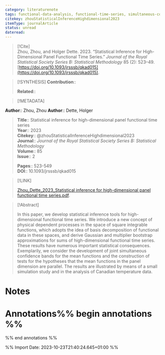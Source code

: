 ```yaml
---
category: literaturenote
tags: functional-data-analysis, functional-time-series, simultaneous-confidence-bands
citekey: zhouStatisticalInferenceHighdimensional2023
itemType: journalArticle
status: unread  
dateread:  
---
```


> [!Cite]  
> Zhou, Zhou, and Holger Dette. 2023. “Statistical Inference for High-Dimensional Panel Functional Time Series.” _Journal of the Royal Statistical Society Series B: Statistical Methodology_ 85 (2): 523–49. [https://doi.org/10.1093/jrsssb/qkad015](https://doi.org/10.1093/jrsssb/qkad015).

> [!SYNTHESIS] 
>**Contribution**::
>
>**Related**:: 
>

> [!METADATA]  
>
**Author**:: Zhou, Zhou
**Author**:: Dette, Holger<br>
> **Title**:: Statistical inference for high-dimensional panel functional time series    
> **Year**:: 2023     
> **Citekey**:: @zhouStatisticalInferenceHighdimensional2023    
>**Journal**:: *Journal of the Royal Statistical Society Series B: Statistical Methodology*    
>**Volume**:: 85    
>**Issue**:: 2     
>    
>    
>     
> **Pages**:: 523-549    
>**DOI**:: 10.1093/jrsssb/qkad015    
>

> [!LINK] 
>
> [Zhou_Dette_2023_Statistical inference for high-dimensional panel functional time series.pdf](file:///Users/steven/Library/CloudStorage/GoogleDrive-steven.golovkine@ul.ie/My%20Drive/bibliography/Journal%20of%20the%20Royal%20Statistical%20Society%20Series%20B%20Statistical%20Methodology/2023/Zhou_Dette_2023_Statistical%20inference%20for%20high-dimensional%20panel%20functional%20time%20series.pdf).

>[!Abstract]
>
>In this paper, we develop statistical inference tools for high-dimensional functional time series. We introduce a new concept of physical dependent processes in the space of square integrable functions, which adopts the idea of basis decomposition of functional data in these spaces, and derive Gaussian and multiplier bootstrap approximations for sums of high-dimensional functional time series. These results have numerous important statistical consequences. Exemplarily, we consider the development of joint simultaneous confidence bands for the mean functions and the construction of tests for the hypotheses that the mean functions in the panel dimension are parallel. The results are illustrated by means of a small simulation study and in the analysis of Canadian temperature data.
>>


# Notes<br>
# Annotations%% begin annotations %%  
 
  
%% end annotations %%

%% Import Date: 2023-10-23T21:40:24.645+01:00 %%
